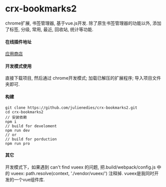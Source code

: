 crx-bookmarks2
===============

chrome扩展, 书签管理器, 基于vue.js开发.
除了原生书签管理器的功能以外, 添加了标签, 分级, 常用, 最近, 回收站, 统计等功能.

#### 在线插件地址
[应用商店](https://chrome.google.com/webstore/detail/bookmarks2/fohgfmagajagjhlmbabhngimanembiia)

#### 开发模式使用
直接下载项目, 然后通过 chrome开发模式; 加载已解压的扩展程序; 导入项目文件夹即可.

#### 构建
```shell
git clone https://github.com/julienedies/crx-bookmarks2.git
cd crx-bookmarks2
// 安装依赖
npm i
// build for develoment
npm run dev
// or
// build for porduction
npm run pro
```

####  其它
开发模式下，如果遇到 can't find vueex 的问题, 把.build/webpack/config.js 中的 vueex: path.resolve(context, './vendor/vueex/') 注释掉.
vueex是我同时开发的一个vue组件库.

